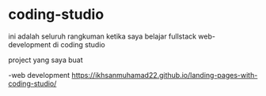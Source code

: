 # coding-studio
ini adalah seluruh rangkuman ketika saya belajar
fullstack web-development di coding studio

project yang saya buat

-web development
https://ikhsanmuhamad22.github.io/landing-pages-with-coding-studio/
